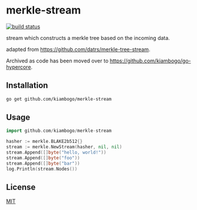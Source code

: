 # merkle-stream

[![build status][1]][2]

stream which constructs a merkle tree based on the incoming data.

adapted from https://github.com/datrs/merkle-tree-stream.

Archived as code has been moved over to https://github.com/kiambogo/go-hypercore.

## Installation

``` sh
go get github.com/kiambogo/merkle-stream
```

## Usage

``` go
import github.com/kiambogo/merkle-stream

hasher := merkle.BLAKE2b512{}
stream := merkle.NewStream(hasher, nil, nil)
stream.Append([]byte("hello, world!"))
stream.Append([]byte("foo"))
stream.Append([]byte("bar"))
log.Println(stream.Nodes())
```

## License
[MIT](./LICENSE)

[1]: https://github.com/kiambogo/merkle-stream/actions/workflows/test.yml/badge.svg
[2]: https://github.com/kiambogo/merkle-stream/actions/workflows/test.yml
